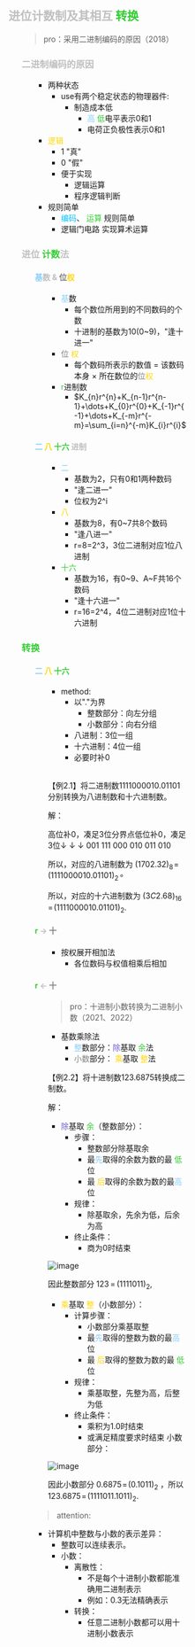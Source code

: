 <div style="float: left; width: 64%; padding: 1%;">

##  <span style="color: silver;">进位计数制及其相互 <span style="color: LimeGreen;">转换</span>  

<ul>

>pro：采用二进制编码的原因（2018）  

###  <span style="color: silver;">二进制编码的原因

<ul>

- 两种状态
  - use有两个稳定状态的物理器件:
    - 制造成本低
      - <span style="color: LightSkyBlue;">高</span> <span style="color: LimeGreen;">低</span>电平表示0和1
      - 电荷正负极性表示0和1
-  <span style="color: Gold;">逻辑</span>
     - 1 "真"
     - 0 "假" 
     - 便于实现
       - 逻辑运算
       - 程序逻辑判断
- 规则简单
  - <span style="color: deepskyblue;">编码</span>、 <span style="color: LimeGreen;">运算</span> 规则简单
  - 逻辑门电路 实现算术运算

</ul>

###  <span style="color: silver;">进位 <span style="color: LimeGreen;">计数</span>法

<ul>

####   <span style="color: silver;"><span style="color: LightSkyBlue;">基</span>数 & <span style="color: gray;">位</span><span style="color: Gold;">权</span>

<ul>

- <span style="color: LightSkyBlue;">基</span>数
  - 每个数位所用到的不同数码的个数
  - 十进制的基数为10(0~9)，"逢十进一"
- <span style="color: gray;">位</span> <span style="color: Gold;">权</span>
  - 每个数码所表示的数值 = 该数码本身 × 所在数位的<span style="color: gray;">位</span><span style="color: Gold;">权
-  <span style="color: LimeGreen;">r</span>进制数
     - $K_{n}r^{n}+K_{n-1}r^{n-1}+\dots+K_{0}r^{0}+K_{-1}r^{-1}+\dots+K_{-m}r^{-m}=\sum_{i=n}^{-m}K_{i}r^{i}$

</ul>

####  <span style="color: silver;"><span style="color: LightSkyBlue;">二</span>  <span style="color: Gold;">八</span>  <span style="color: LimeGreen;">十六</span> 进制

<ul>

- <span style="color: LightSkyBlue;">二</span>
  - 基数为2，只有0和1两种数码
  - "逢二进一"
  - 位权为2^i
-  <span style="color: Gold;">八</span>
     - 基数为8，有0~7共8个数码
     - "逢八进一"
     - r=8=2^3，3位二进制对应1位八进制
-  <span style="color: LimeGreen;">十六</span>
     - 基数为16，有0~9、A~F共16个数码
     - "逢十六进一"
     - r=16=2^4，4位二进制对应1位十六进制

</ul>

</ul>

###  <span style="color: silver;">  <span style="color: LimeGreen;">转换

<ul>

#### <span style="color: silver;"><span style="color: LightSkyBlue;">二</span>  <span style="color: Gold;">八</span>  <span style="color: LimeGreen;">十六</span> 

<ul>

- method:
  - 以"."为界
    - 整数部分：向左分组
    - 小数部分：向右分组
  - 八进制：3位一组
  - 十六进制：4位一组
  - 必要时补0
<br>

【例2.1】将二进制数1111000010.01101分别转换为八进制数和十六进制数。  

解：  

高位补0，凑足3位分界点低位补0，凑足3位↓ ↓ ↓ 001 111 000 010 011 010  

所以，对应的八进制数为 $(1702.32)_{8}\!=\!(1111000010.01101)_{2}\!\circ$  

所以，对应的十六进制数为 $(3C2.68)_{16}\!=\!(1111000010.01101)_{2}.$  

</ul>

####   <span style="color: silver;"><span style="color: LimeGreen;">r</span> -> <span style="color: gray;">十

<ul>

- 按权展开相加法
  - 各位数码与权值相乘后相加

</ul>

#### <span style="color: silver;"><span style="color: LimeGreen;">r</span> <- <span style="color: gray;">十

<ul>

>pro：十进制小数转换为二进制小数（2021、2022）  

- 基数乘除法
  - <span style="color: LightSkyBlue;">整</span>数部分：<span style="color: SlateBlue;">除</span>基取 <span style="color: LimeGreen;">余</span>法
  - <span style="color: gray;">小数</span>部分： <span style="color: Gold;">乘</span>基取 <span style="color: Gold;">整</span>法

【例2.2】将十进制数123.6875转换成二制数。  

解：  

- <span style="color: SlateBlue;">除</span>基取 <span style="color: LimeGreen;">余</span>（整数部分）：
  - 步骤：
    - 整数部分除基取余
    - 最<span style="color: LightSkyBlue;">先</span>取得的余数为数的最 <span style="color: LimeGreen;">低</span>位
    - 最 <span style="color: Gold;">后</span>取得的余数为数的最<span style="color: LightSkyBlue;">高</span>位
  - 规律：
    - 除基取余，先余为低，后余为高
  - 终止条件：
    - 商为0时结束
  

![image](https://bluejedis.github.io/picx-images-hosting/test/image.58hfjs247f.webp)

因此整数部分 $123\,{=}\,(1111011)_{2},$  

-  <span style="color: Gold;">乘</span>基取 <span style="color: Gold;">整</span>（小数部分）：
     - 计算步骤：
       - 小数部分乘基取整
       - 最<span style="color: LightSkyBlue;">先</span>取得的整数为数的最<span style="color: LightSkyBlue;">高</span>位
       - 最 <span style="color: Gold;">后</span>取得的整数为数的最 <span style="color: LimeGreen;">低</span>位
     - 规律：
       - 乘基取整，先整为高，后整为低
     - 终止条件：
       - 乘积为1.0时结束
       - 或满足精度要求时结束
小数部分：  

![image](https://bluejedis.github.io/picx-images-hosting/test/image.32i0y0eg14.webp) 

因此小数部分 $0.6875\!=\!(0.1011)_{2}$ ，所以 $123.6875\!=\!(1111011.1011)_{2}.$  

</ul>

> attention:
- 计算机中整数与小数的表示差异：
  - 整数可以连续表示。
  - 小数：
    - 离散性：
      - 不是每个十进制小数都能准确用二进制表示
      - 例如：0.3无法精确表示
    - 转换：
      - 任意二进制小数都可以用十进制小数表示

</ul>

</ul>
</div>
<div style="float: right; width: 26%; padding: 1%;">

</div>
<div style="clear: both;"></div>
